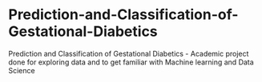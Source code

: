 # Prediction-and-Classification-of-Gestational-Diabetics
Prediction and Classification of Gestational Diabetics - Academic project done for exploring data and to get familiar with Machine learning and Data Science
